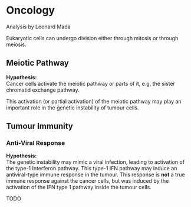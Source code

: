
# Oncology

Analysis by Leonard Mada

Eukaryotic cells can undergo division either through mitosis or through meiosis.


## Meiotic Pathway

**Hypothesis:**\
Cancer cells activate the meiotic pathway or parts of it, e.g. the sister chromatid exchange pathway.

This activation (or partial activation) of the meiotic pathway may play an important role in the genetic instability of tumour cells.

## Tumour Immunity

### Anti-Viral Response

**Hypothesis:**\
The genetic instability may mimic a viral infection, leading to activation of the type-1 Interferon pathway. This type-1 IFN pathway may induce an antiviral-type immune response in the tumour. This response is **not** a true immune response against the cancer cells, but was induced by the activation of the IFN type 1 pathway inside the tumour cells.

TODO
